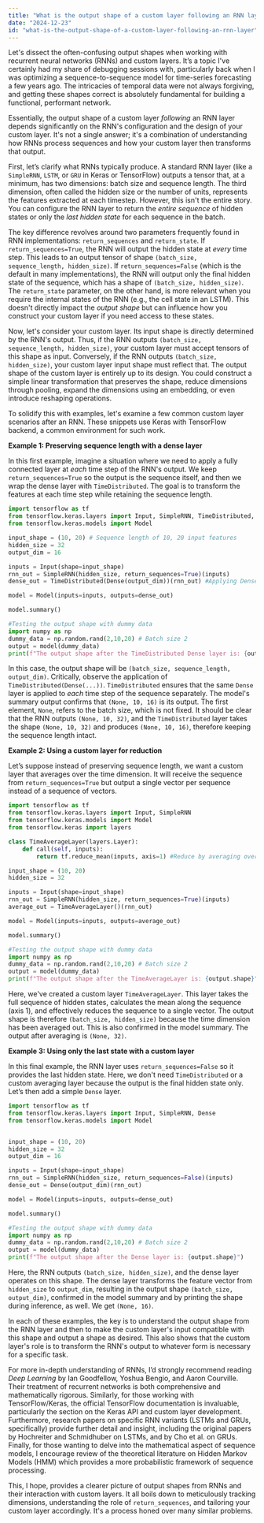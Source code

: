 ```yaml
---
title: "What is the output shape of a custom layer following an RNN layer?"
date: "2024-12-23"
id: "what-is-the-output-shape-of-a-custom-layer-following-an-rnn-layer"
---
```


Let's dissect the often-confusing output shapes when working with recurrent neural networks (RNNs) and custom layers. It’s a topic I've certainly had my share of debugging sessions with, particularly back when I was optimizing a sequence-to-sequence model for time-series forecasting a few years ago. The intricacies of temporal data were not always forgiving, and getting these shapes correct is absolutely fundamental for building a functional, performant network.

Essentially, the output shape of a custom layer *following* an RNN layer depends significantly on the RNN's configuration and the design of your custom layer. It's not a single answer; it's a combination of understanding how RNNs process sequences and how your custom layer then transforms that output.

First, let’s clarify what RNNs typically produce. A standard RNN layer (like a `SimpleRNN`, `LSTM`, or `GRU` in Keras or TensorFlow) outputs a tensor that, at a minimum, has two dimensions: batch size and sequence length. The third dimension, often called the hidden size or the number of units, represents the features extracted at each timestep. However, this isn't the entire story. You can configure the RNN layer to return the *entire sequence* of hidden states or only the *last hidden state* for each sequence in the batch.

The key difference revolves around two parameters frequently found in RNN implementations: `return_sequences` and `return_state`. If `return_sequences=True`, the RNN will output the hidden state at *every* time step. This leads to an output tensor of shape `(batch_size, sequence_length, hidden_size)`. If `return_sequences=False` (which is the default in many implementations), the RNN will output only the final hidden state of the sequence, which has a shape of `(batch_size, hidden_size)`. The `return_state` parameter, on the other hand, is more relevant when you require the internal states of the RNN (e.g., the cell state in an LSTM). This doesn't directly impact the *output shape* but can influence how you construct your custom layer if you need access to these states.

Now, let's consider your custom layer. Its input shape is directly determined by the RNN's output. Thus, if the RNN outputs `(batch_size, sequence_length, hidden_size)`, your custom layer must accept tensors of this shape as input. Conversely, if the RNN outputs `(batch_size, hidden_size)`, your custom layer input shape must reflect that. The output shape of the custom layer is entirely up to its design. You could construct a simple linear transformation that preserves the shape, reduce dimensions through pooling, expand the dimensions using an embedding, or even introduce reshaping operations.

To solidify this with examples, let's examine a few common custom layer scenarios after an RNN. These snippets use Keras with TensorFlow backend, a common environment for such work.

**Example 1: Preserving sequence length with a dense layer**

In this first example, imagine a situation where we need to apply a fully connected layer at *each* time step of the RNN's output. We keep `return_sequences=True` so the output is the sequence itself, and then we wrap the dense layer with `TimeDistributed`. The goal is to transform the features at each time step while retaining the sequence length.

```python
import tensorflow as tf
from tensorflow.keras.layers import Input, SimpleRNN, TimeDistributed, Dense
from tensorflow.keras.models import Model

input_shape = (10, 20) # Sequence length of 10, 20 input features
hidden_size = 32
output_dim = 16

inputs = Input(shape=input_shape)
rnn_out = SimpleRNN(hidden_size, return_sequences=True)(inputs)
dense_out = TimeDistributed(Dense(output_dim))(rnn_out) #Applying Dense per sequence timestep.

model = Model(inputs=inputs, outputs=dense_out)

model.summary()

#Testing the output shape with dummy data
import numpy as np
dummy_data = np.random.rand(2,10,20) # Batch size 2
output = model(dummy_data)
print(f"The output shape after the TimeDistributed Dense layer is: {output.shape}")
```

In this case, the output shape will be `(batch_size, sequence_length, output_dim)`. Critically, observe the application of `TimeDistributed(Dense(...))`. `TimeDistributed` ensures that the same `Dense` layer is applied to *each* time step of the sequence separately. The model's summary output confirms that `(None, 10, 16)` is its output. The first element, `None`, refers to the batch size, which is not fixed. It should be clear that the RNN outputs `(None, 10, 32)`, and the `TimeDistributed` layer takes the shape `(None, 10, 32)` and produces `(None, 10, 16)`, therefore keeping the sequence length intact.

**Example 2: Using a custom layer for reduction**

Let’s suppose instead of preserving sequence length, we want a custom layer that averages over the time dimension. It will receive the sequence from `return_sequences=True` but output a single vector per sequence instead of a sequence of vectors.

```python
import tensorflow as tf
from tensorflow.keras.layers import Input, SimpleRNN
from tensorflow.keras.models import Model
from tensorflow.keras import layers

class TimeAverageLayer(layers.Layer):
    def call(self, inputs):
        return tf.reduce_mean(inputs, axis=1) #Reduce by averaging over the second axis

input_shape = (10, 20)
hidden_size = 32

inputs = Input(shape=input_shape)
rnn_out = SimpleRNN(hidden_size, return_sequences=True)(inputs)
average_out = TimeAverageLayer()(rnn_out)

model = Model(inputs=inputs, outputs=average_out)

model.summary()

#Testing the output shape with dummy data
import numpy as np
dummy_data = np.random.rand(2,10,20) # Batch size 2
output = model(dummy_data)
print(f"The output shape after the TimeAverageLayer is: {output.shape}")
```

Here, we've created a custom layer `TimeAverageLayer`. This layer takes the full sequence of hidden states, calculates the mean along the sequence (axis 1), and effectively reduces the sequence to a single vector. The output shape is therefore `(batch_size, hidden_size)` because the time dimension has been averaged out. This is also confirmed in the model summary. The output after averaging is `(None, 32)`.

**Example 3: Using only the last state with a custom layer**

In this final example, the RNN layer uses `return_sequences=False` so it provides the last hidden state. Here, we don't need `TimeDistributed` or a custom averaging layer because the output is the final hidden state only. Let’s then add a simple `Dense` layer.

```python
import tensorflow as tf
from tensorflow.keras.layers import Input, SimpleRNN, Dense
from tensorflow.keras.models import Model


input_shape = (10, 20)
hidden_size = 32
output_dim = 16

inputs = Input(shape=input_shape)
rnn_out = SimpleRNN(hidden_size, return_sequences=False)(inputs)
dense_out = Dense(output_dim)(rnn_out)

model = Model(inputs=inputs, outputs=dense_out)

model.summary()

#Testing the output shape with dummy data
import numpy as np
dummy_data = np.random.rand(2,10,20) # Batch size 2
output = model(dummy_data)
print(f"The output shape after the Dense layer is: {output.shape}")
```

Here, the RNN outputs `(batch_size, hidden_size)`, and the dense layer operates on this shape. The dense layer transforms the feature vector from `hidden_size` to `output_dim`, resulting in the output shape `(batch_size, output_dim)`, confirmed in the model summary and by printing the shape during inference, as well. We get `(None, 16)`.

In each of these examples, the key is to understand the output shape from the RNN layer and then to make the custom layer's input compatible with this shape and output a shape as desired. This also shows that the custom layer's role is to transform the RNN's output to whatever form is necessary for a specific task.

For more in-depth understanding of RNNs, I’d strongly recommend reading *Deep Learning* by Ian Goodfellow, Yoshua Bengio, and Aaron Courville. Their treatment of recurrent networks is both comprehensive and mathematically rigorous. Similarly, for those working with TensorFlow/Keras, the official TensorFlow documentation is invaluable, particularly the section on the Keras API and custom layer development. Furthermore, research papers on specific RNN variants (LSTMs and GRUs, specifically) provide further detail and insight, including the original papers by Hochreiter and Schmidhuber on LSTMs, and by Cho et al. on GRUs. Finally, for those wanting to delve into the mathematical aspect of sequence models, I encourage review of the theoretical literature on Hidden Markov Models (HMM) which provides a more probabilistic framework of sequence processing.

This, I hope, provides a clearer picture of output shapes from RNNs and their interaction with custom layers. It all boils down to meticulously tracking dimensions, understanding the role of `return_sequences`, and tailoring your custom layer accordingly. It's a process honed over many similar problems.
